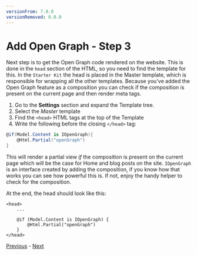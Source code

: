 ```yaml
---
versionFrom: 7.0.0
versionRemoved: 8.0.0
---
```


# Add Open Graph - Step 3

Next step is to get the Open Graph code rendered on the website. This is done in the `head` section of the HTML, so you need to find the template for this. In the `Starter Kit` the head is placed in the Master template, which is responsible for wrapping all the other templates. Because you've added the Open Graph feature as a composition you can check if the composition is present on the current page and then render meta tags.

1. Go to the **Settings** section and expand the Template tree.
2. Select the *Master* template
3. Find the `<head>` HTML tags at the top of the Template
4. Write the following before the closing `</head>` tag:

```csharp
@if(Model.Content is IOpenGraph){
    @Html.Partial("openGraph")
}
```

This will render a partial view *if* the composition is present on the current page which will be the case for Home and blog posts on the site. `IOpenGraph` is an interface created by adding the composition, if you know how that works you can see how powerful this is. If not, enjoy the handy helper to check for the composition.

At the end, the head should look like this:

    <head>
        ...

        @if (Model.Content is IOpenGraph) {
            @Html.Partial("openGraph")
        }
    </head>

[Previous](step-2-v7.md) - [Next](step-4-v7.md)
